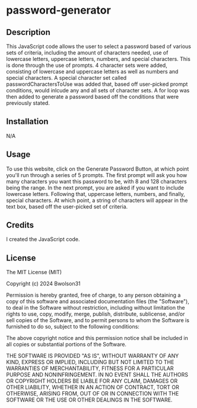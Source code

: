 # password-generator

## Description

This JavaScript code allows the user to select a password based of various sets of criteria, including the amount of characters needed, use of lowercase letters, uppercase letters, numbers, and special characters. This is done through the use of prompts. 4 character sets were added, consisting of lowercase and uppercase letters as well as numbers and special characters. A special character set called passwordCharactersToUse was added that, based off user-picked prompt conditions, would inlcude any and all sets of character sets. A for loop was then added to generate a password based off the conditions that were previously stated.

## Installation
N/A

## Usage
To use this website, click on the Generate Password Button, at which point you'll run through a series of 5 prompts. The first prompt will ask you how many characters you want this password to be, with 8 and 128 characters being the range. In the next prompt, you are asked if you want to include lowercase letters. Following that, uppercase letters, numbers, and finally, special characters. At which point, a string of characters will appear in the text box, based off the user-picked set of criteria. 

## Credits

I created the JavaScript code. 

## License
The MIT License (MIT)

Copyright (c) 2024 Bwolson31

Permission is hereby granted, free of charge, to any person obtaining a copy
of this software and associated documentation files (the "Software"), to deal
in the Software without restriction, including without limitation the rights
to use, copy, modify, merge, publish, distribute, sublicense, and/or sell
copies of the Software, and to permit persons to whom the Software is
furnished to do so, subject to the following conditions:

The above copyright notice and this permission notice shall be included in all
copies or substantial portions of the Software.

THE SOFTWARE IS PROVIDED "AS IS", WITHOUT WARRANTY OF ANY KIND, EXPRESS OR
IMPLIED, INCLUDING BUT NOT LIMITED TO THE WARRANTIES OF MERCHANTABILITY,
FITNESS FOR A PARTICULAR PURPOSE AND NONINFRINGEMENT. IN NO EVENT SHALL THE
AUTHORS OR COPYRIGHT HOLDERS BE LIABLE FOR ANY CLAIM, DAMAGES OR OTHER
LIABILITY, WHETHER IN AN ACTION OF CONTRACT, TORT OR OTHERWISE, ARISING FROM,
OUT OF OR IN CONNECTION WITH THE SOFTWARE OR THE USE OR OTHER DEALINGS IN THE
SOFTWARE.


